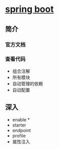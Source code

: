 # [spring boot](https://github.com/1329555958/microservice.git)
## 简介
### 官方文档
### 查看代码
- 组合注解
- 所有模块
- 自动管理的依赖
- 自动配置


## 深入
- enable *
- starter
- endpoint
- profile
- 属性注入
